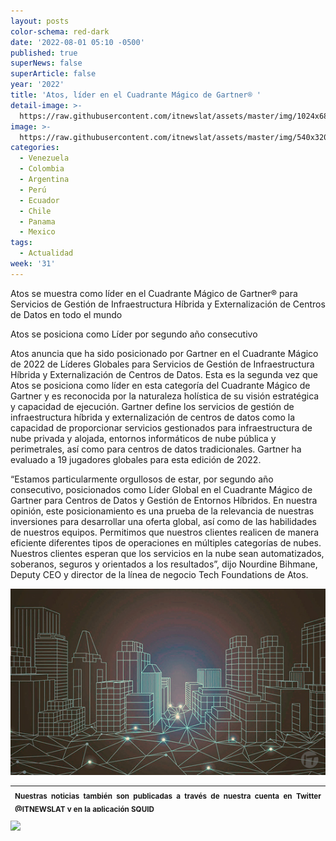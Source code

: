 ```yaml
---
layout: posts
color-schema: red-dark
date: '2022-08-01 05:10 -0500'
published: true
superNews: false
superArticle: false
year: '2022'
title: 'Atos, líder en el Cuadrante Mágico de Gartner® '
detail-image: >-
  https://raw.githubusercontent.com/itnewslat/assets/master/img/1024x680/infraestructura-digital-g.jpg
image: >-
  https://raw.githubusercontent.com/itnewslat/assets/master/img/540x320/infraestructura-digital-p.jpg
categories:
  - Venezuela
  - Colombia
  - Argentina
  - Perú
  - Ecuador
  - Chile
  - Panama
  - Mexico
tags:
  - Actualidad
week: '31'
---
```

Atos se muestra como líder en el Cuadrante Mágico de Gartner® para Servicios de Gestión de Infraestructura Híbrida y Externalización de Centros de Datos en todo el mundo

Atos se posiciona como Líder por segundo año consecutivo

Atos anuncia que ha sido posicionado por Gartner en el Cuadrante Mágico de 2022 de Líderes Globales para Servicios de Gestión de Infraestructura Híbrida y Externalización de Centros de Datos. Esta es la segunda vez que Atos se posiciona como líder en esta categoría del Cuadrante Mágico de Gartner y es reconocida por la naturaleza holística de su visión estratégica y capacidad de ejecución. Gartner define los servicios de gestión de infraestructura híbrida y externalización de centros de datos como la capacidad de proporcionar servicios gestionados para infraestructura de nube privada y alojada, entornos informáticos de nube pública y perimetrales, así como para centros de datos tradicionales. Gartner ha evaluado a 19 jugadores globales para esta edición de 2022.

“Estamos particularmente orgullosos de estar, por segundo año consecutivo, posicionados como Líder Global en el Cuadrante Mágico de Gartner para Centros de Datos y Gestión de Entornos Híbridos. En nuestra opinión, este posicionamiento es una prueba de la relevancia de nuestras inversiones para desarrollar una oferta global, así como de las habilidades de nuestros equipos. Permitimos que nuestros clientes realicen de manera eficiente diferentes tipos de operaciones en múltiples categorías de nubes. Nuestros clientes esperan que los servicios en la nube sean automatizados, soberanos, seguros y orientados a los resultados”, dijo Nourdine Bihmane, Deputy CEO y director de la línea de negocio Tech Foundations de Atos.

![](https://raw.githubusercontent.com/itnewslat/assets/master/img/540x320/infraestructura-digital-p.jpg)

<table style="height: 42px;" width="569">
<tbody>
<tr>
<td style="text-align: justify;"><sub><strong>Nuestras noticias también son publicadas a través de nuestra cuenta en Twitter <a href="https://twitter.com/itnewslat?lang=es">@ITNEWSLAT</a> y en la aplicación <a href="https://squidapp.co/en/">SQUID</a></strong></sub></td>
</tr>
</tbody>
</table>

<img src="https://tracker.metricool.com/c3po.jpg?hash=56f88a41e39ab42c063cc51676587a04"/>
